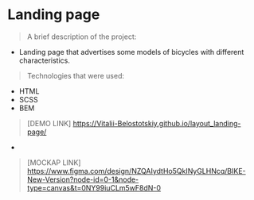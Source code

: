 # Landing page
> A brief description of the project:
  - Landing page that advertises some models of bicycles with different characteristics.
> Technologies that were used:
  - HTML
  - SCSS
  - BEM
> [DEMO LINK] https://Vitalii-Belostotskiy.github.io/layout_landing-page/
-
> [MOCKAP LINK] https://www.figma.com/design/NZQAIydtHo5QkINyGLHNcq/BIKE-New-Version?node-id=0-1&node-type=canvas&t=0NY99iuCLm5wF8dN-0
